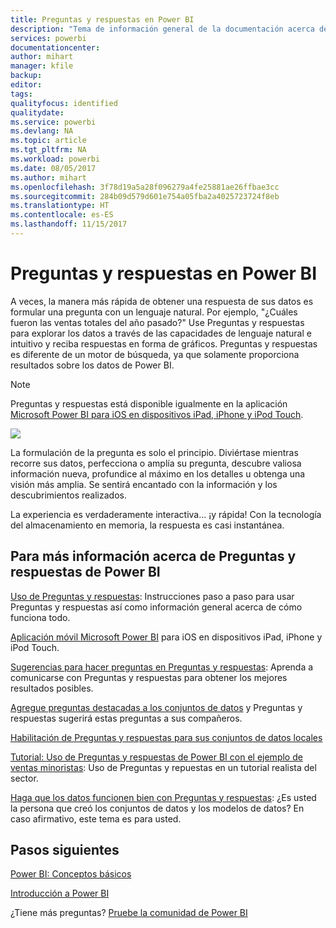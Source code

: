 ```yaml
---
title: Preguntas y respuestas en Power BI
description: "Tema de información general de la documentación acerca de las consultas en lenguaje natural de Preguntas y respuestas de Power BI."
services: powerbi
documentationcenter: 
author: mihart
manager: kfile
backup: 
editor: 
tags: 
qualityfocus: identified
qualitydate: 
ms.service: powerbi
ms.devlang: NA
ms.topic: article
ms.tgt_pltfrm: NA
ms.workload: powerbi
ms.date: 08/05/2017
ms.author: mihart
ms.openlocfilehash: 3f78d19a5a28f096279a4fe25881ae26ffbae3cc
ms.sourcegitcommit: 284b09d579d601e754a05fba2a4025723724f8eb
ms.translationtype: HT
ms.contentlocale: es-ES
ms.lasthandoff: 11/15/2017
---
```

# <a name="qa-in-power-bi"></a>Preguntas y respuestas en Power BI
A veces, la manera más rápida de obtener una respuesta de sus datos es formular una pregunta con un lenguaje natural. Por ejemplo, "¿Cuáles fueron las ventas totales del año pasado?"  Use Preguntas y respuestas para explorar los datos a través de las capacidades de lenguaje natural e intuitivo y reciba respuestas en forma de gráficos. Preguntas y respuestas es diferente de un motor de búsqueda, ya que solamente proporciona resultados sobre los datos de Power BI.

> [!NOTE]
> Preguntas y respuestas está disponible igualmente en la aplicación [Microsoft Power BI para iOS en dispositivos iPad, iPhone y iPod Touch](mobile-apps-ios-qna.md).
> 
> 

![](media/service-q-and-a/pbi_qa_boxsalessqft.png)

La formulación de la pregunta es solo el principio.  Diviértase mientras recorre sus datos, perfecciona o amplía su pregunta, descubre valiosa información nueva, profundice al máximo en los detalles u obtenga una visión más amplia. Se sentirá encantado con la información y los descubrimientos realizados.

La experiencia es verdaderamente interactiva... ¡y rápida! Con la tecnología del almacenamiento en memoria, la respuesta es casi instantánea.

## <a name="for-more-details-about-power-bi-qa"></a>Para más información acerca de Preguntas y respuestas de Power BI
[Uso de Preguntas y respuestas](service-how-to-q-and-a.md): Instrucciones paso a paso para usar Preguntas y respuestas así como información general acerca de cómo funciona todo.

[Aplicación móvil Microsoft Power BI](mobile-apps-ios-qna.md) para iOS en dispositivos iPad, iPhone y iPod Touch.

[Sugerencias para hacer preguntas en Preguntas y respuestas](service-q-and-a-tips.md): Aprenda a comunicarse con Preguntas y respuestas para obtener los mejores resultados posibles.

[Agregue preguntas destacadas a los conjuntos de datos](service-q-and-a-create-featured-questions.md) y Preguntas y respuestas sugerirá estas preguntas a sus compañeros.

[Habilitación de Preguntas y respuestas para sus conjuntos de datos locales](service-q-and-a-direct-query.md)

[Tutorial: Uso de Preguntas y respuestas de Power BI con el ejemplo de ventas minoristas](power-bi-visualization-introduction-to-q-and-a.md): Uso de Preguntas y repuestas en un tutorial realista del sector.

[Haga que los datos funcionen bien con Preguntas y respuestas](service-prepare-data-for-q-and-a.md): ¿Es usted la persona que creó los conjuntos de datos y los modelos de datos?  En caso afirmativo, este tema es para usted.

## <a name="next-steps"></a>Pasos siguientes
[Power BI: Conceptos básicos](service-basic-concepts.md)

[Introducción a Power BI](service-get-started.md)

¿Tiene más preguntas? [Pruebe la comunidad de Power BI](http://community.powerbi.com/)

